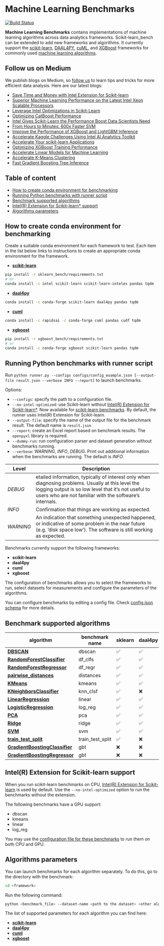 
# Machine Learning Benchmarks

[![Build Status](https://dev.azure.com/daal/scikit-learn_bench/_apis/build/status/IntelPython.scikit-learn_bench?branchName=master)](https://dev.azure.com/daal/scikit-learn_bench/_build/latest?definitionId=8&branchName=master)

**Machine Learning Benchmarks** contains implementations of machine learning algorithms
across data analytics frameworks.  Scikit-learn_bench can be extended to add new frameworks
and algorithms. It currently support the [scikit-learn](https://scikit-learn.org/),
[DAAL4PY](https://intelpython.github.io/daal4py/), [cuML](https://github.com/rapidsai/cuml),
and [XGBoost](https://github.com/dmlc/xgboost) frameworks for commonly used
[machine learning algorithms](#supported-algorithms).

## Follow us on Medium

We publish blogs on Medium, so [follow us](https://medium.com/intel-analytics-software/tagged/machine-learning) to learn tips and tricks for more efficient data analysis. Here are our latest blogs:

- [Save Time and Money with Intel Extension for Scikit-learn](https://medium.com/intel-analytics-software/save-time-and-money-with-intel-extension-for-scikit-learn-33627425ae4)
- [Superior Machine Learning Performance on the Latest Intel Xeon Scalable Processors](https://medium.com/intel-analytics-software/superior-machine-learning-performance-on-the-latest-intel-xeon-scalable-processor-efdec279f5a3)
- [Leverage Intel Optimizations in Scikit-Learn](https://medium.com/intel-analytics-software/leverage-intel-optimizations-in-scikit-learn-f562cb9d5544)
- [Optimizing CatBoost Performance](https://medium.com/intel-analytics-software/optimizing-catboost-performance-4f73f0593071)
- [Intel Gives Scikit-Learn the Performance Boost Data Scientists Need](https://medium.com/intel-analytics-software/intel-gives-scikit-learn-the-performance-boost-data-scientists-need-42eb47c80b18)
- [From Hours to Minutes: 600x Faster SVM](https://medium.com/intel-analytics-software/from-hours-to-minutes-600x-faster-svm-647f904c31ae)
- [Improve the Performance of XGBoost and LightGBM Inference](https://medium.com/intel-analytics-software/improving-the-performance-of-xgboost-and-lightgbm-inference-3b542c03447e)
- [Accelerate Kaggle Challenges Using Intel AI Analytics Toolkit](https://medium.com/intel-analytics-software/accelerate-kaggle-challenges-using-intel-ai-analytics-toolkit-beb148f66d5a)
- [Accelerate Your scikit-learn Applications](https://medium.com/intel-analytics-software/improving-the-performance-of-xgboost-and-lightgbm-inference-3b542c03447e)
- [Optimizing XGBoost Training Performance](https://medium.com/intel-analytics-software/new-optimizations-for-cpu-in-xgboost-1-1-81144ea21115)
- [Accelerate Linear Models for Machine Learning](https://medium.com/intel-analytics-software/accelerating-linear-models-for-machine-learning-5a75ff50a0fe)
- [Accelerate K-Means Clustering](https://medium.com/intel-analytics-software/accelerate-k-means-clustering-6385088788a1)
- [Fast Gradient Boosting Tree Inference](https://medium.com/intel-analytics-software/fast-gradient-boosting-tree-inference-for-intel-xeon-processors-35756f174f55)

## Table of content

- [How to create conda environment for benchmarking](#how-to-create-conda-environment-for-benchmarking)
- [Running Python benchmarks with runner script](#running-python-benchmarks-with-runner-script)
- [Benchmark supported algorithms](#benchmark-supported-algorithms)
- [Intel(R) Extension for Scikit-learn* support](#intelr-extension-for-scikit-learn-support)
- [Algorithms parameters](#algorithms-parameters)

## How to create conda environment for benchmarking

Create a suitable conda environment for each framework to test. Each item in the list below links to instructions to create an appropriate conda environment for the framework.

- [**scikit-learn**](sklearn_bench#how-to-create-conda-environment-for-benchmarking)

```bash
pip install -r sklearn_bench/requirements.txt
# or
conda install -c intel scikit-learn scikit-learn-intelex pandas tqdm
```

- [**daal4py**](daal4py_bench#how-to-create-conda-environment-for-benchmarking)

```bash
conda install -c conda-forge scikit-learn daal4py pandas tqdm
```

- [**cuml**](cuml_bench#how-to-create-conda-environment-for-benchmarking)

```bash
conda install -c rapidsai -c conda-forge cuml pandas cudf tqdm
```

- [**xgboost**](xgboost_bench#how-to-create-conda-environment-for-benchmarking)

```bash
pip install -r xgboost_bench/requirements.txt
# or
conda install -c conda-forge xgboost scikit-learn pandas tqdm
```

## Running Python benchmarks with runner script

Run `python runner.py --configs configs/config_example.json [--output-file result.json --verbose INFO --report]` to launch benchmarks.

Options:

- ``--configs``: specify the path to a configuration file.
- ``--no-intel-optimized``: use Scikit-learn without [Intel(R) Extension for Scikit-learn*](#intelr-extension-for-scikit-learn-support). Now available for [scikit-learn benchmarks](https://github.com/IntelPython/scikit-learn_bench/tree/master/sklearn_bench). By default, the runner uses Intel(R) Extension for Scikit-learn.
- ``--output-file``: specify the name of the output file for the benchmark result. The default name is `result.json`
- ``--report``: create an Excel report based on benchmark results. The `openpyxl` library is required.
- ``--dummy-run``: run configuration parser and dataset generation without benchmarks running.
- ``--verbose``: *WARNING*, *INFO*, *DEBUG*. Print out additional information when the benchmarks are running. The default is *INFO*.

|   Level   |  Description  |
|-----------|---------------|
| *DEBUG*   | etailed information, typically of interest only when diagnosing problems. Usually at this level the logging output is so low level that it’s not useful to users who are not familiar with the software’s internals. |
| *INFO*    | Confirmation that things are working as expected. |
| *WARNING* | An indication that something unexpected happened, or indicative of some problem in the near future (e.g. ‘disk space low’). The software is still working as expected. |

Benchmarks currently support the following frameworks:

- **scikit-learn**
- **daal4py**
- **cuml**
- **xgboost**

The configuration of benchmarks allows you to select the frameworks to run, select datasets for measurements and configure the parameters of the algorithms.

 You can configure benchmarks by editing a config file. Check  [config.json schema](https://github.com/IntelPython/scikit-learn_bench/blob/master/configs/README.md) for more details.

## Benchmark supported algorithms

| algorithm  | benchmark name | sklearn | daal4py | cuml | xgboost |
|---|---|---|---|---|---|
|**[DBSCAN](https://scikit-learn.org/stable/modules/generated/sklearn.cluster.DBSCAN.html)**|dbscan|:white_check_mark:|:white_check_mark:|:white_check_mark:|:x:|
|**[RandomForestClassifier](https://scikit-learn.org/stable/modules/generated/sklearn.ensemble.RandomForestClassifier.html)**|df_clfs|:white_check_mark:|:white_check_mark:|:white_check_mark:|:x:|
|**[RandomForestRegressor](https://scikit-learn.org/stable/modules/generated/sklearn.ensemble.RandomForestRegressor.html)**|df_regr|:white_check_mark:|:white_check_mark:|:white_check_mark:|:x:|
|**[pairwise_distances](https://scikit-learn.org/stable/modules/generated/sklearn.metrics.pairwise_distances.html)**|distances|:white_check_mark:|:white_check_mark:|:x:|:x:|
|**[KMeans](https://scikit-learn.org/stable/modules/generated/sklearn.cluster.KMeans.html)**|kmeans|:white_check_mark:|:white_check_mark:|:white_check_mark:|:x:|
|**[KNeighborsClassifier](https://scikit-learn.org/stable/modules/generated/sklearn.neighbors.KNeighborsClassifier.html)**|knn_clsf|:white_check_mark:|:x:|:white_check_mark:|:x:|
|**[LinearRegression](https://scikit-learn.org/stable/modules/generated/sklearn.linear_model.LinearRegression.html)**|linear|:white_check_mark:|:white_check_mark:|:white_check_mark:|:x:|
|**[LogisticRegression](https://scikit-learn.org/stable/modules/generated/sklearn.linear_model.LogisticRegression.html)**|log_reg|:white_check_mark:|:white_check_mark:|:white_check_mark:|:x:|
|**[PCA](https://scikit-learn.org/stable/modules/generated/sklearn.decomposition.PCA.html)**|pca|:white_check_mark:|:white_check_mark:|:white_check_mark:|:x:|
|**[Ridge](https://scikit-learn.org/stable/modules/generated/sklearn.linear_model.Ridge.html)**|ridge|:white_check_mark:|:white_check_mark:|:white_check_mark:|:x:|
|**[SVM](https://scikit-learn.org/stable/modules/generated/sklearn.svm.SVC.html)**|svm|:white_check_mark:|:white_check_mark:|:white_check_mark:|:x:|
|**[train_test_split](https://scikit-learn.org/stable/modules/generated/sklearn.model_selection.train_test_split.html)**|train_test_split|:white_check_mark:|:x:|:white_check_mark:|:x:|
|**[GradientBoostingClassifier](https://scikit-learn.org/stable/modules/generated/sklearn.ensemble.GradientBoostingClassifier.html)**|gbt|:x:|:x:|:x:|:white_check_mark:|
|**[GradientBoostingRegressor](https://scikit-learn.org/stable/modules/generated/sklearn.ensemble.GradientBoostingRegressor.html)**|gbt|:x:|:x:|:x:|:white_check_mark:|

## Intel(R) Extension for Scikit-learn support

When you run scikit-learn benchmarks on CPU, [Intel(R) Extension for Scikit-learn](https://github.com/intel/scikit-learn-intelex) is used by default. Use the ``--no-intel-optimized`` option to run the benchmarks without the extension.

The following benchmarks have a GPU support:

- dbscan
- kmeans
- linear
- log_reg

You may use the [configuration file for these benchmarks](https://github.com/IntelPython/scikit-learn_bench/blob/master/configs/skl_xpu_config.json) to run them on both CPU and GPU.

## Algorithms parameters

You can launch benchmarks for each algorithm separately.
To do this, go to the directory with the benchmark:

```bash
cd <framework>
```

Run the following command:

```bash
python <benchmark_file> --dataset-name <path to the dataset> <other algorithm parameters>
```

The list of supported parameters for each algorithm you can find here:

- [**scikit-learn**](sklearn_bench#algorithms-parameters)
- [**daal4py**](daal4py_bench#algorithms-parameters)
- [**cuml**](cuml_bench#algorithms-parameters)
- [**xgboost**](xgboost_bench#algorithms-parameters)
